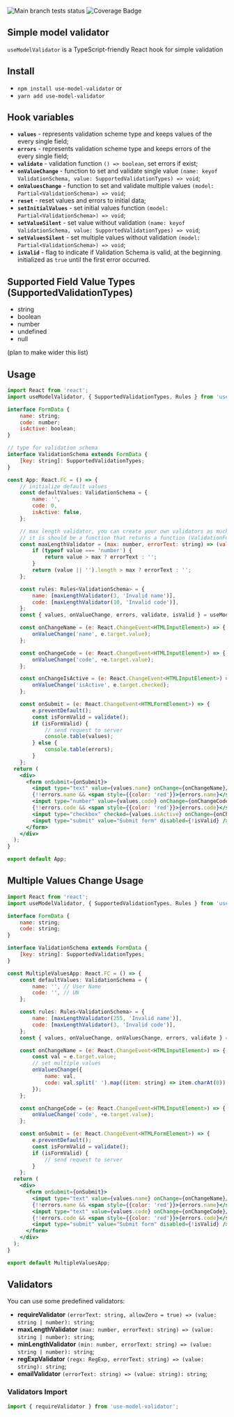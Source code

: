 ![Main branch tests status](https://github.com/PetrivskyiTaras/use-model-validator/actions/workflows/tests.yml/badge.svg?branch=main)
![Coverage Badge](https://img.shields.io/endpoint?url=https://gist.githubusercontent.com/PetrivskyiTaras/19ff0745002cd9d7962345032e687efb/raw/use-model-validator__heads_main.json)

## Simple model validator
`useModelValidator` is a TypeScript-friendly React hook for simple validation

## Install
- `npm install use-model-validator` or
- `yarn add use-model-validator`

## Hook variables
- **`values`** - represents validation scheme type and keeps values of the every single field;
- **`errors`** - represents validation scheme type and keeps errors of the every single field;
- **`validate`** - validation function `() => boolean`, set errors if exist;
- **`onValueChange`** - function to set and validate single value `(name: keyof ValidationSchema, value: SupportedValidationTypes) => void`;
- **`onValuesChange`** - function to set and validate multiple values `(model: Partial<ValidationSchema>) => void`;
- **`reset`** - reset values and errors to initial data;
- **`setInitialValues`** - set initial values function `(model: Partial<ValidationSchema>) => void`;
- **`setValueSilent`** - set value without validation `(name: keyof ValidationSchema, value: SupportedValidationTypes) => void`;
- **`setValuesSilent`** - set multiple values without validation `(model: Partial<ValidationSchema>) => void`;
- **`isValid`** - flag to indicate if Validation Schema is valid, at the beginning initialized as `true` until the first error occurred.

## Supported Field Value Types (SupportedValidationTypes)
- string
- boolean
- number
- undefined
- null

(plan to make wider this list)

## Usage
```jsx harmony
import React from 'react';
import useModelValidator, { SupportedValidationTypes, Rules } from 'use-model-validator';

interface FormData {
    name: string;
    code: number;
    isActive: boolean;
}

// type for validation schema
interface ValidationSchema extends FormData {
    [key: string]: SupportedValidationTypes;
}

const App: React.FC = () => {
    // initialize default values
    const defaultValues: ValidationSchema = {
        name: '',
        code: 0,
        isActive: false,
    };

    // max length validator, you can create your own validators as much as you need
    // it is should be a function that returns a function (ValidationFunction type)
    const maxLengthValidator = (max: number, errorText: string) => (value: string | number): string => {
        if (typeof value === 'number') {
            return value > max ? errorText : '';
        }
        return (value || '').length > max ? errorText : '';
    };

    const rules: Rules<ValidationSchema> = {
        name: [maxLengthValidator(3, 'Invalid name')],
        code: [maxLengthValidator(10, 'Invalid code')],
    };
    const { values, onValueChange, errors, validate, isValid } = useModelValidator<ValidationSchema>(defaultValues, rules);

    const onChangeName = (e: React.ChangeEvent<HTMLInputElement>) => {
        onValueChange('name', e.target.value);
    };

    const onChangeCode = (e: React.ChangeEvent<HTMLInputElement>) => {
        onValueChange('code', +e.target.value);
    };

    const onChangeIsActive = (e: React.ChangeEvent<HTMLInputElement>) => {
        onValueChange('isActive', e.target.checked);
    };

    const onSubmit = (e: React.ChangeEvent<HTMLFormElement>) => {
        e.preventDefault();
        const isFormValid = validate();
        if (isFormValid) {
            // send request to server
            console.table(values);
        } else {
            console.table(errors);
        }
    };
  return (
    <div>
      <form onSubmit={onSubmit}>
        <input type="text" value={values.name} onChange={onChangeName}/>
        {!!errors.name && <span style={{color: 'red'}}>{errors.name}</span>}
        <input type="number" value={values.code} onChange={onChangeCode}/>
        {!!errors.code && <span style={{color: 'red'}}>{errors.code}</span>}
        <input type="checkbox" checked={values.isActive} onChange={onChangeIsActive}/>
        <input type="submit" value="Submit form" disabled={!isValid} />
      </form>
    </div>
  );
}

export default App;
```

## Multiple Values Change Usage
```jsx harmony
import React from 'react';
import useModelValidator, { SupportedValidationTypes, Rules } from 'use-model-validator';

interface FormData {
    name: string;
    code: string;
}

interface ValidationSchema extends FormData {
    [key: string]: SupportedValidationTypes;
}

const MultipleValuesApp: React.FC = () => {
    const defaultValues: ValidationSchema = {
        name: '', // User Name
        code: '', // UN
    };

    const rules: Rules<ValidationSchema> = {
        name: [maxLengthValidator(255, 'Invalid name')],
        code: [maxLengthValidator(3, 'Invalid code')],
    };
    const { values, onValueChange, onValuesChange, errors, validate } = useModelValidator<ValidationSchema>(defaultValues, rules);

    const onChangeName = (e: React.ChangeEvent<HTMLInputElement>) => {
        const val = e.target.value;
        // set multiple values
        onValuesChange({
            name: val,
            code: val.split(' ').map((item: string) => item.charAt(0)).join('').toUpperCase(),
        });
    };

    const onChangeCode = (e: React.ChangeEvent<HTMLInputElement>) => {
        onValueChange('code', +e.target.value);
    };

    const onSubmit = (e: React.ChangeEvent<HTMLFormElement>) => {
        e.preventDefault();
        const isFormValid = validate();
        if (isFormValid) {
            // send request to server
        }
    };
  return (
    <div>
      <form onSubmit={onSubmit}>
        <input type="text" value={values.name} onChange={onChangeName}/>
        {!!errors.name && <span style={{color: 'red'}}>{errors.name}</span>}
        <input type="text" value={values.code} onChange={onChangeCode}/>
        {!!errors.code && <span style={{color: 'red'}}>{errors.code}</span>}
        <input type="submit" value="Submit form" disabled={!isValid} />
      </form>
    </div>
  );
}

export default MultipleValuesApp;
```

## Validators
You can use some predefined validators:
- **requireValidator** `(errorText: string, allowZero = true) => (value: string | number): string`;
- **maxLengthValidator** `(max: number, errorText: string) => (value: string | number): string`;
- **minLengthValidator** `(min: number, errorText: string) => (value: string | number): string`;
- **regExpValidator** `(regx: RegExp, errorText: string) => (value: string): string`;
- **emailValidator** `(errorText: string) => (value: string): string`;

### Validators Import
```javascript
import { requireValidator } from 'use-model-validator';
```
